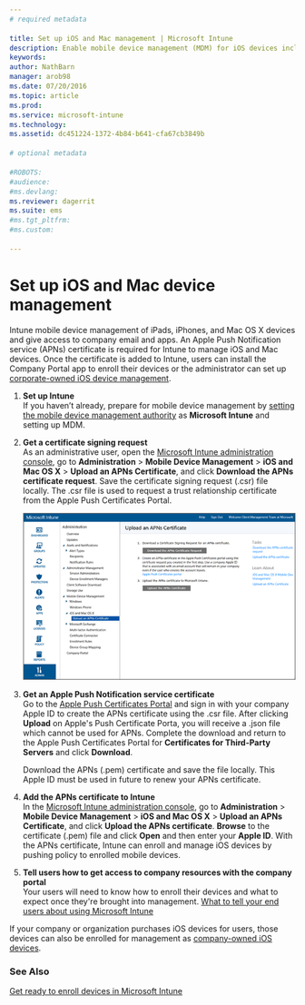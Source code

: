 ```yaml
---
# required metadata

title: Set up iOS and Mac management | Microsoft Intune
description: Enable mobile device management (MDM) for iOS devices including iPads and iPhones as well as Mac OS X devices with Microsoft Intune.
keywords:
author: NathBarn
manager: arob98
ms.date: 07/20/2016
ms.topic: article
ms.prod:
ms.service: microsoft-intune
ms.technology:
ms.assetid: dc451224-1372-4b84-b641-cfa67cb3849b

# optional metadata

#ROBOTS:
#audience:
#ms.devlang:
ms.reviewer: dagerrit
ms.suite: ems
#ms.tgt_pltfrm:
#ms.custom:

---
```


# Set up iOS and Mac device management
Intune mobile device management of iPads, iPhones, and Mac OS X devices and give access to company email and apps. An Apple Push Notification service (APNs) certificate is required for Intune to manage iOS and Mac devices. Once the certificate is added to Intune, users can install the Company Portal app to enroll their devices or the administrator can set up [corporate-owned iOS device management](enroll-corporate-owned-ios-devices-in-microsoft-intune.md).

1.  **Set up Intune**<br>
    If you haven’t already, prepare for mobile device management by  [setting the mobile device management authority](get-ready-to-enroll-devices-in-microsoft-intune.md#set-mobile-device-management-authority) as **Microsoft Intune** and setting up MDM.

2.  **Get a certificate signing request**<br>
    As an administrative user, open the [Microsoft Intune administration console](http://manage.microsoft.com), go to **Administration** &gt; **Mobile Device Management** &gt; **iOS and Mac OS X** &gt; **Upload an APNs Certificate**, and click **Download the APNs certificate request**. Save the certificate signing request (.csr) file locally. The .csr file is used to request a trust relationship certificate from the Apple Push Certificates Portal.

    ![Upload APNs certificate dialog box](../media/Intune-iOS-enrollment-with-apns.png)

3.  **Get an Apple Push Notification service certificate**<br>
    Go to the [Apple Push Certificates Portal](http://go.microsoft.com/fwlink/?LinkId=269844) and sign in with your company Apple ID to create the APNs certificate using the .csr file. After clicking **Upload** on Apple's Push Certificate Porta, you will receive a .json file which cannot be used for APNs. Complete the download and return to the Apple Push Certificates Portal for **Certificates for Third-Party Servers** and click **Download**.

    Download the APNs (.pem) certificate and save the file locally. This Apple ID must be used in future to renew your APNs certificate.

4.  **Add the APNs certificate to Intune**<br>
    In the [Microsoft Intune administration console](http://manage.microsoft.com), go to **Administration** &gt; **Mobile Device Management** &gt; **iOS and Mac OS X** &gt; **Upload an APNs Certificate**, and click **Upload the APNs certificate**. **Browse** to the certificate (.pem) file and click **Open** and then enter your **Apple ID**. With the APNs certificate, Intune can enroll and manage iOS devices by pushing policy to enrolled mobile devices.

5.  **Tell users how to get access to company resources with the company portal**<br>
    Your users will need to know how to enroll their devices and what to expect once they're brought into management. [What to tell your end users about using Microsoft Intune](what-to-tell-your-end-users-about-using-microsoft-intune.md)

If your company or organization purchases iOS devices for users, those devices can also be enrolled for management as [company-owned iOS devices](enroll-corporate-owned-ios-devices-in-microsoft-intune.md).

### See Also
[Get ready to enroll devices in Microsoft Intune](get-ready-to-enroll-devices-in-microsoft-intune.md)
